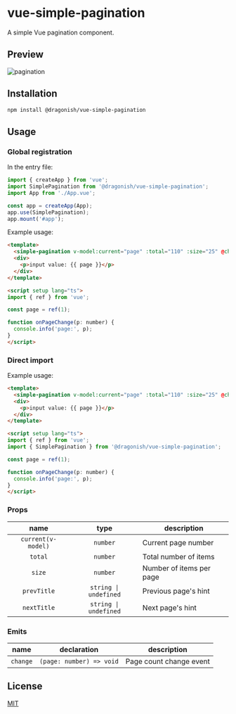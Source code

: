 # vue-simple-pagination

A simple Vue pagination component.

## Preview

![pagination](https://gcore.jsdelivr.net/gh/dragonish/images@main/img/202411282338779.gif)

## Installation

```sh
npm install @dragonish/vue-simple-pagination
```

## Usage

### Global registration

In the entry file:

```typescript
import { createApp } from 'vue';
import SimplePagination from '@dragonish/vue-simple-pagination';
import App from './App.vue';

const app = createApp(App);
app.use(SimplePagination);
app.mount('#app');
```

Example usage:

```html
<template>
  <simple-pagination v-model:current="page" :total="110" :size="25" @change="onPageChange"></simple-pagination>
  <div>
    <p>input value: {{ page }}</p>
  </div>
</template>

<script setup lang="ts">
import { ref } from 'vue';

const page = ref(1);

function onPageChange(p: number) {
  console.info('page:', p);
}
</script>
```

### Direct import

Example usage:

```html
<template>
  <simple-pagination v-model:current="page" :total="110" :size="25" @change="onPageChange"></simple-pagination>
  <div>
    <p>input value: {{ page }}</p>
  </div>
</template>

<script setup lang="ts">
import { ref } from 'vue';
import { SimplePagination } from '@dragonish/vue-simple-pagination';

const page = ref(1);

function onPageChange(p: number) {
  console.info('page:', p);
}
</script>
```

### Props

| name | type | description |
| :--: | :--: | ----------- |
| `current(v-model)` | `number` | Current page number |
| `total` | `number` | Total number of items |
| `size` | `number` | Number of items per page |
| `prevTitle` | `string \| undefined` | Previous page's hint |
| `nextTitle` | `string \| undefined` | Next page's hint |

### Emits

| name | declaration | description |
| :--: | ----------- | ----------- |
| `change` | `(page: number) => void` | Page count change event |

## License

[MIT](./LICENSE)
